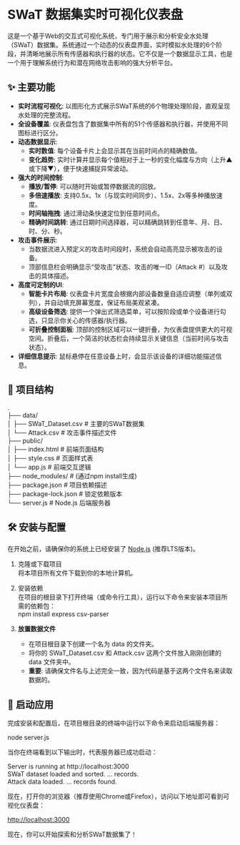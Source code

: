 # **SWaT 数据集实时可视化仪表盘**

这是一个基于Web的交互式可视化系统，专门用于展示和分析安全水处理（SWaT）数据集。系统通过一个动态的仪表盘界面，实时模拟水处理的6个阶段，并清晰地展示所有传感器和执行器的状态。它不仅是一个数据显示工具，也是一个用于理解系统行为和潜在网络攻击影响的强大分析平台。

## **✨ 主要功能**

* **实时流程可视化**: 以图形化方式展示SWaT系统的6个物理处理阶段，直观呈现水处理的完整流程。  
* **全设备覆盖**: 仪表盘包含了数据集中所有的51个传感器和执行器，并使用不同图标进行区分。  
* **动态数据显示**:  
  * **实时数值**: 每个设备卡片上会显示其在当前时间点的精确数值。  
  * **变化趋势**: 实时计算并显示每个值相对于上一秒的变化幅度与方向（上升▲ 或下降▼），便于快速捕捉异常波动。  
* **强大的时间控制**:  
  * **播放/暂停**: 可以随时开始或暂停数据流的回放。  
  * **多倍速播放**: 支持0.5x、1x（与现实时间同步）、1.5x、2x等多种播放速度。  
  * **时间轴拖拽**: 通过滑动条快速定位到任意时间点。  
  * **精确时间跳转**: 通过日期时间选择器，可以精确跳转到任意年、月、日、时、分、秒。  
* **攻击事件展示**:  
  * 当数据流进入预定义的攻击时间段时，系统会自动高亮显示被攻击的设备。  
  * 顶部信息栏会明确显示“受攻击”状态、攻击的唯一ID（Attack \#）以及攻击的具体描述。  
* **高度可定制的UI**:  
  * **智能卡片布局**: 仪表盘卡片宽度会根据内部设备数量自适应调整（单列或双列），并自动填充屏幕宽度，保证布局美观紧凑。  
  * **高级设备筛选**: 提供一个弹出式筛选菜单，可以按阶段或单个设备进行勾选，只显示你关心的传感器/执行器。  
  * **可折叠控制面板**: 顶部的控制区域可以一键折叠，为仪表盘提供更大的可视空间。折叠后，一个简洁的状态栏会持续显示关键信息（当前时间与攻击状态）。  
* **详细信息提示**: 鼠标悬停在任意设备上时，会显示该设备的详细功能描述信息。

## **📁 项目结构**

.  
├── data/  
│   ├── SWaT\_Dataset.csv      \# 主要的SWaT数据集  
│   └── Attack.csv            \# 攻击事件描述文件  
├── public/  
│   ├── index.html            \# 前端页面结构  
│   ├── style.css             \# 页面样式表  
│   └── app.js                \# 前端交互逻辑  
├── node\_modules/             \# (通过npm install生成)  
├── package.json              \# 项目依赖描述  
├── package-lock.json         \# 锁定依赖版本  
└── server.js                 \# Node.js 后端服务器

## **🛠️ 安装与配置**

在开始之前，请确保你的系统上已经安装了 [Node.js](https://nodejs.org/) (推荐LTS版本)。

1. 克隆或下载项目  
   将本项目所有文件下载到你的本地计算机。  
2. 安装依赖  
   在项目的根目录下打开终端（或命令行工具），运行以下命令来安装本项目所需的依赖包：  
   npm install express csv-parser

3. **放置数据文件**  
   * 在项目根目录下创建一个名为 data 的文件夹。  
   * 将你的 SWaT\_Dataset.csv 和 Attack.csv 这两个文件放入刚刚创建的 data 文件夹中。  
   * **重要**: 请确保文件名与上述完全一致，因为代码是基于这两个文件名来读取数据的。

## **🚀 启动应用**

完成安装和配置后，在项目根目录的终端中运行以下命令来启动后端服务器：

node server.js

当你在终端看到以下输出时，代表服务器已成功启动：

Server is running at http://localhost:3000  
SWaT dataset loaded and sorted. ... records.  
Attack data loaded. ... records found.

现在，打开你的浏览器（推荐使用Chrome或Firefox），访问以下地址即可看到可视化仪表盘：

[http://localhost:3000](http://localhost:3000)

现在，你可以开始探索和分析SWaT数据集了！